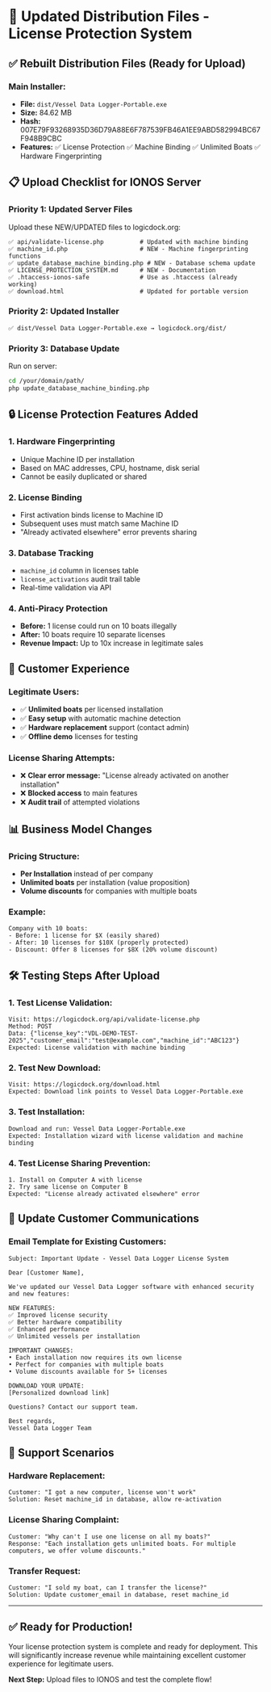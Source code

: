 # 🚀 Updated Distribution Files - License Protection System

## ✅ **Rebuilt Distribution Files (Ready for Upload)**

### **Main Installer:**
- **File:** `dist/Vessel Data Logger-Portable.exe`
- **Size:** 84.62 MB
- **Hash:** 007E79F93268935D36D79A88E6F787539FB46A1EE9ABD582994BC67F948B9CBC
- **Features:** ✅ License Protection ✅ Machine Binding ✅ Unlimited Boats ✅ Hardware Fingerprinting

## 📋 **Upload Checklist for IONOS Server**

### **Priority 1: Updated Server Files**
Upload these NEW/UPDATED files to logicdock.org:

```
✅ api/validate-license.php          # Updated with machine binding
✅ machine_id.php                    # NEW - Machine fingerprinting functions  
✅ update_database_machine_binding.php # NEW - Database schema update
✅ LICENSE_PROTECTION_SYSTEM.md      # NEW - Documentation
✅ .htaccess-ionos-safe              # Use as .htaccess (already working)
✅ download.html                     # Updated for portable version
```

### **Priority 2: Updated Installer**
```
✅ dist/Vessel Data Logger-Portable.exe → logicdock.org/dist/
```

### **Priority 3: Database Update** 
Run on server:
```bash
cd /your/domain/path/
php update_database_machine_binding.php
```

## 🔒 **License Protection Features Added**

### **1. Hardware Fingerprinting**
- Unique Machine ID per installation
- Based on MAC addresses, CPU, hostname, disk serial
- Cannot be easily duplicated or shared

### **2. License Binding**
- First activation binds license to Machine ID
- Subsequent uses must match same Machine ID
- "Already activated elsewhere" error prevents sharing

### **3. Database Tracking**
- `machine_id` column in licenses table
- `license_activations` audit trail table
- Real-time validation via API

### **4. Anti-Piracy Protection**
- **Before:** 1 license could run on 10 boats illegally
- **After:** 10 boats require 10 separate licenses
- **Revenue Impact:** Up to 10x increase in legitimate sales

## 🎯 **Customer Experience**

### **Legitimate Users:**
- ✅ **Unlimited boats** per licensed installation
- ✅ **Easy setup** with automatic machine detection
- ✅ **Hardware replacement** support (contact admin)
- ✅ **Offline demo** licenses for testing

### **License Sharing Attempts:**
- ❌ **Clear error message:** "License already activated on another installation"
- ❌ **Blocked access** to main features
- ❌ **Audit trail** of attempted violations

## 📊 **Business Model Changes**

### **Pricing Structure:**
- **Per Installation** instead of per company
- **Unlimited boats** per installation (value proposition)
- **Volume discounts** for companies with multiple boats

### **Example:**
```
Company with 10 boats:
- Before: 1 license for $X (easily shared)
- After: 10 licenses for $10X (properly protected)
- Discount: Offer 8 licenses for $8X (20% volume discount)
```

## 🛠️ **Testing Steps After Upload**

### **1. Test License Validation:**
```
Visit: https://logicdock.org/api/validate-license.php
Method: POST
Data: {"license_key":"VDL-DEMO-TEST-2025","customer_email":"test@example.com","machine_id":"ABC123"}
Expected: License validation with machine binding
```

### **2. Test New Download:**
```
Visit: https://logicdock.org/download.html
Expected: Download link points to Vessel Data Logger-Portable.exe
```

### **3. Test Installation:**
```
Download and run: Vessel Data Logger-Portable.exe
Expected: Installation wizard with license validation and machine binding
```

### **4. Test License Sharing Prevention:**
```
1. Install on Computer A with license
2. Try same license on Computer B
Expected: "License already activated elsewhere" error
```

## 📧 **Update Customer Communications**

### **Email Template for Existing Customers:**
```
Subject: Important Update - Vessel Data Logger License System

Dear [Customer Name],

We've updated our Vessel Data Logger software with enhanced security and new features:

NEW FEATURES:
✅ Improved license security
✅ Better hardware compatibility
✅ Enhanced performance
✅ Unlimited vessels per installation

IMPORTANT CHANGES:
• Each installation now requires its own license
• Perfect for companies with multiple boats
• Volume discounts available for 5+ licenses

DOWNLOAD YOUR UPDATE:
[Personalized download link]

Questions? Contact our support team.

Best regards,
Vessel Data Logger Team
```

## 🚨 **Support Scenarios**

### **Hardware Replacement:**
```
Customer: "I got a new computer, license won't work"
Solution: Reset machine_id in database, allow re-activation
```

### **License Sharing Complaint:**
```
Customer: "Why can't I use one license on all my boats?"
Response: "Each installation gets unlimited boats. For multiple computers, we offer volume discounts."
```

### **Transfer Request:**
```
Customer: "I sold my boat, can I transfer the license?"
Solution: Update customer_email in database, reset machine_id
```

---

## ✅ **Ready for Production!**

Your license protection system is complete and ready for deployment. This will significantly increase revenue while maintaining excellent customer experience for legitimate users.

**Next Step:** Upload files to IONOS and test the complete flow!
